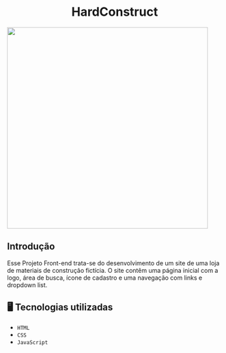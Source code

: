 <h1 align="center">HardConstruct</h1>

<img height="470px" src="https://github.com/user-attachments/assets/e3a0cd31-6e0e-4bb5-b2f1-45d446eb9bcd">

<h2>Introdução</h2>
Esse Projeto Front-end trata-se do desenvolvimento de um site de uma loja de materiais de construção fictícia.
O site contêm uma página inicial com a logo, área de busca, ícone de cadastro e uma navegação com links e dropdown list.


## :desktop_computer:  Tecnologias utilizadas

- ``HTML`` 
- ``CSS`` 
- ``JavaScript`` 


